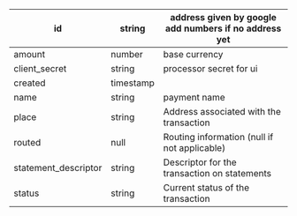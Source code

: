 | id                   | string    | address given by google add numbers if no address yet |
|----------------------|-----------|-------------------------------------------------------|
| amount               | number    | base currency                                         |
| client_secret        | string    | processor secret for ui                               |
| created              | timestamp |                                                       |
| name                 | string    | payment name                                          |
| place                | string    | Address associated with the transaction               |
| routed               | null      | Routing information (null if not applicable)          |
| statement_descriptor | string    | Descriptor for the transaction on statements          |
| status               | string    | Current status of the transaction                     |

